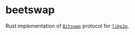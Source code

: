 # beetswap

Rust implementation of [`Bitswap`] protocol for [`libp2p`].


[`Bitswap`]: https://specs.ipfs.tech/bitswap-protocolo/
[`libp2p`]: https://docs.rs/libp2p
